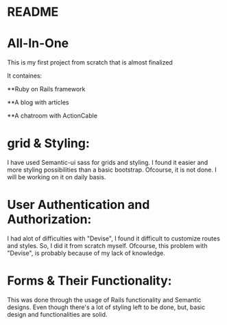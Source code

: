 # README

# All-In-One

This is my first project from scratch that is almost finalized

It containes:

**Ruby on Rails framework

**A blog with articles

**A chatroom with ActionCable

# grid & Styling:

I have used Semantic-ui sass for grids and styling. I found it easier and more styling possibilities than a basic bootstrap. Ofcourse, it is not done. I will be working on it on daily basis.


# User Authentication and Authorization:

I had alot of difficulties with "Devise", I found it difficult to customize routes and styles. So, I did it from scratch myself. Ofcourse, this problem with "Devise", is probably because of my lack of knowledge.

# Forms & Their Functionality:

This was done through the usage of Rails functionality and Semantic designs. Even though there's a lot of styling left to be done, but, basic design and functionalities are solid.
